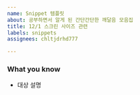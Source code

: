 ```yaml
---
name: Snippet 템플릿
about: 공부하면서 알게 된 간단간단한 깨달음 모음집
title: 12/1 스크린 사이즈 관련
labels: snippets
assignees: chltjdrhd777

---
```


### What you know
- 대상
설명
